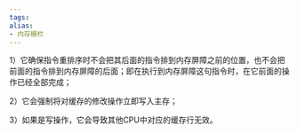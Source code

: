 ```yaml
---
tags: 
alias:
- 内存栅栏
---
```


1）它确保指令重排序时不会把其后面的指令排到内存屏障之前的位置，也不会把前面的指令排到内存屏障的后面；即在执行到内存屏障这句指令时，在它前面的操作已经全部完成；

2）它会强制将对缓存的修改操作立即写入主存；

3）如果是写操作，它会导致其他CPU中对应的缓存行无效。